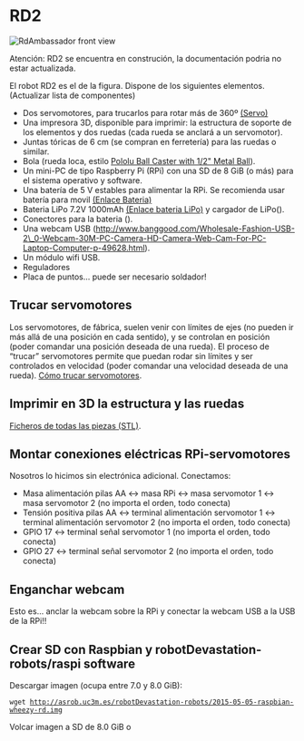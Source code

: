 # RD2

![RdAmbassador front view](../assets/RD2-800px.jpg)

Atención: RD2 se encuentra en construción, la documentación podria no estar actualizada.

El robot RD2 es el de la figura. Dispone de los siguientes elementos. (Actualizar lista de componentes)

-   Dos servomotores, para trucarlos para rotar más de 360º [(Servo)]
-   Una impresora 3D, disponible para imprimir: la estructura de soporte de los elementos y dos ruedas (cada rueda se anclará a un servomotor).
-   Juntas tóricas de 6 cm (se compran en ferretería) para las ruedas o similar.
-   Bola (rueda loca, estilo [Pololu Ball Caster with 1/2" Metal Ball]).
-   Un mini-PC de tipo Raspberry Pi (RPi) con una SD de 8 GiB (o más) para el sistema operativo y software.
-   Una batería de 5 V estables para alimentar la RPi. Se recomienda usar batería para movil [(Enlace Bateria)]
-   Bateria LiPo 7.2V 1000mAh [(Enlace bateria LiPo)] y cargador de LiPo().
-   Conectores para la bateria ().
-   Una webcam USB (http://www.banggood.com/Wholesale-Fashion-USB-2\_0-Webcam-30M-PC-Camera-HD-Camera-Web-Cam-For-PC-Laptop-Computer-p-49628.html).
-   Un módulo wifi USB.
-   Reguladores
-   Placa de puntos... puede ser necesario soldador!

Trucar servomotores
-------------------

Los servomotores, de fábrica, suelen venir con límites de ejes (no pueden ir más allá de una posición en cada sentido), y se controlan en posición (poder comandar una posición deseada de una rueda). El proceso de “trucar” servomotores permite que puedan rodar sin límites y ser controlados en velocidad (poder comandar una velocidad deseada de una rueda). [Cómo trucar servomotores].

Imprimir en 3D la estructura y las ruedas
-----------------------------------------

[Ficheros de todas las piezas (STL)].

Montar conexiones eléctricas RPi-servomotores
---------------------------------------------

Nosotros lo hicimos sin electrónica adicional. Conectamos:

-   Masa alimentación pilas AA &lt;-&gt; masa RPi &lt;-&gt; masa servomotor 1 &lt;-&gt; masa servomotor 2 (no importa el orden, todo conecta)
-   Tensión positiva pilas AA &lt;-&gt; terminal alimentación servomotor 1 &lt;-&gt; terminal alimentación servomotor 2 (no importa el orden, todo conecta)
-   GPIO 17 &lt;-&gt; terminal señal servomotor 1 (no importa el orden, todo conecta)
-   GPIO 27 &lt;-&gt; terminal señal servomotor 2 (no importa el orden, todo conecta)

Enganchar webcam
----------------

Esto es... anclar la webcam sobre la RPi y conectar la webcam USB a la USB de la RPi!!

Crear SD con Raspbian y robotDevastation-robots/raspi software
--------------------------------------------------------------

Descargar imagen (ocupa entre 7.0 y 8.0 GiB):

`wget `[`http://asrob.uc3m.es/robotDevastation-robots/2015-05-05-raspbian-wheezy-rd.img`]

Volcar imagen a SD de 8.0 GiB o

  [(Servo)]: http://www.banggood.com/es/TowerPro-MG995-Metal-Servo-p-73885.html
  [Pololu Ball Caster with 1/2" Metal Ball]: https://www.pololu.com/product/953
  [(Enlace Bateria)]: http://www.banggood.com/es/2600mAh-Portable-Mobile-Power-Bank-For-Samsung-Galaxy-S4-I9500-p-74819.html
  [(Enlace bateria LiPo)]: http://www.banggood.com/es/WLtoys-V912-V915-Upgraded-Battery-7_4V-1000mAh-25C--p-71191.html
  [Cómo trucar servomotores]: http://elektronikadonbosco.blogspot.com.es/2012/08/como-trucar-servomotores-paso-paso.html
  [Ficheros de todas las piezas (STL)]: https://github.com/asrob-uc3m/robotDevastation-robots/tree/master/rd2/mechanics
  [`http://asrob.uc3m.es/robotDevastation-robots/2015-05-05-raspbian-wheezy-rd.img`]: http://asrob.uc3m.es/robotDevastation-robots/2015-05-05-raspbian-wheezy-rd.img

